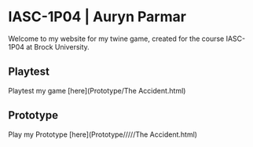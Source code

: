 # IASC-1P04 | Auryn Parmar

Welcome to my website for my twine game, created for the course IASC-1P04 at Brock University.

## Playtest

Playtest my game [here](Prototype/The Accident.html)

## Prototype

Play my Prototype [here](Prototype/////The Accident.html)

